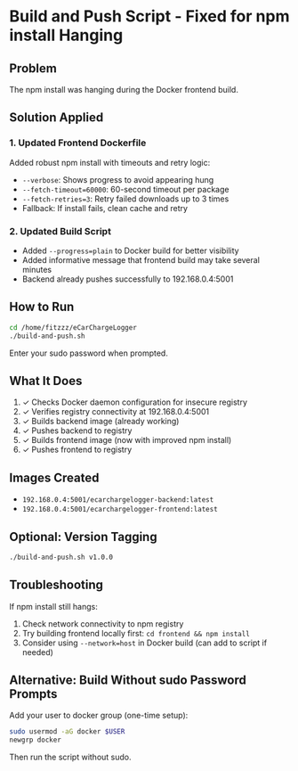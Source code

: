 # Build and Push Script - Fixed for npm install Hanging

## Problem
The npm install was hanging during the Docker frontend build.

## Solution Applied

### 1. Updated Frontend Dockerfile
Added robust npm install with timeouts and retry logic:
- `--verbose`: Shows progress to avoid appearing hung
- `--fetch-timeout=60000`: 60-second timeout per package
- `--fetch-retries=3`: Retry failed downloads up to 3 times
- Fallback: If install fails, clean cache and retry

### 2. Updated Build Script
- Added `--progress=plain` to Docker build for better visibility
- Added informative message that frontend build may take several minutes
- Backend already pushes successfully to 192.168.0.4:5001

## How to Run

```bash
cd /home/fitzzz/eCarChargeLogger
./build-and-push.sh
```

Enter your sudo password when prompted.

## What It Does

1. ✓ Checks Docker daemon configuration for insecure registry
2. ✓ Verifies registry connectivity at 192.168.0.4:5001
3. ✓ Builds backend image (already working)
4. ✓ Pushes backend to registry
5. ✓ Builds frontend image (now with improved npm install)
6. ✓ Pushes frontend to registry

## Images Created

- `192.168.0.4:5001/ecarchargelogger-backend:latest`
- `192.168.0.4:5001/ecarchargelogger-frontend:latest`

## Optional: Version Tagging

```bash
./build-and-push.sh v1.0.0
```

## Troubleshooting

If npm install still hangs:
1. Check network connectivity to npm registry
2. Try building frontend locally first: `cd frontend && npm install`
3. Consider using `--network=host` in Docker build (can add to script if needed)

## Alternative: Build Without sudo Password Prompts

Add your user to docker group (one-time setup):
```bash
sudo usermod -aG docker $USER
newgrp docker
```

Then run the script without sudo.
